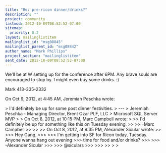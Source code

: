 ```yaml
---
title: "Re: pre-ricon dinner/drinks?"
description: ""
project: community
lastmod: 2012-10-09T08:52:52-07:00
sitemap:
  priority: 0.2
layout: mailinglistitem
mailinglist_id: "msg08845"
mailinglist_parent_id: "msg08842"
author_name: "Mark Phillips"
project_section: "mailinglistitem"
sent_date: 2012-10-09T08:52:52-07:00
---
```



We'll be at W setting up for the conference after 6PM. Any brave souls are 
encouraged to stop by. I might even buy some drinks. :)

Mark
413-335-2332

 

On Oct 9, 2012, at 4:45 AM, Jeremiah Peschka  wrote:

&gt; I'd definitely be up for some post dinner festivities.
&gt; --- 
&gt; Jeremiah Peschka - Managing Director, Brent Ozar PLF, LLC
&gt; Microsoft SQL Server MVP
&gt; 
&gt; On Oct 8, 2012, at 10:15 PM, Marc Campbell  wrote:
&gt; 
&gt;&gt; I'd definitely be up for something like this on Tuesday evening. 
&gt;&gt; 
&gt;&gt; -Marc Campbell
&gt;&gt; 
&gt;&gt; 
&gt;&gt; On Oct 8, 2012, at 9:35 PM, Alexander Sicular  wrote:
&gt;&gt; 
&gt;&gt;&gt; Hey Gang,
&gt;&gt;&gt; 
&gt;&gt;&gt; I'm getting into SF for Ricon today, Tuesday. Anyone wanna hang out evening 
&gt;&gt;&gt; time for food and/or drinks?
&gt;&gt;&gt; 
&gt;&gt;&gt; -Alexander Sicular
&gt;&gt;&gt; 
&gt;&gt;&gt; @siculars
&gt;&gt;&gt; 
&gt;&gt;&gt; 
&gt;&gt; 
&gt; 
&gt; 

